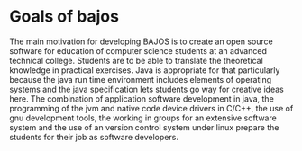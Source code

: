 # Goals of bajos #
The main motivation for developing BAJOS is to create an open source software for education of computer science students at an advanced technical college. Students are to be able to translate the theoretical knowledge in practical exercises. Java is appropriate for that particularly because the java run time environment includes elements of operating systems and the java specification lets students go way for creative ideas here. The combination of application software development in java, the programming of the jvm and native code device drivers in C/C++, the use of gnu development tools, the working in groups for an extensive software system and the use of an version control system under linux
prepare the students for their job as software developers.